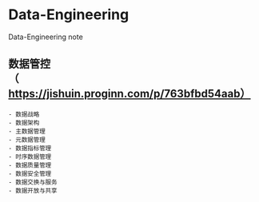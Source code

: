 # Data-Engineering
Data-Engineering note

## 数据管控（https://jishuin.proginn.com/p/763bfbd54aab）

    - 数据战略
    - 数据架构
    - 主数据管理
    - 元数据管理
    - 数据指标管理
    - 时序数据管理
    - 数据质量管理
    - 数据安全管理
    - 数据交换与服务
    - 数据开放与共享





